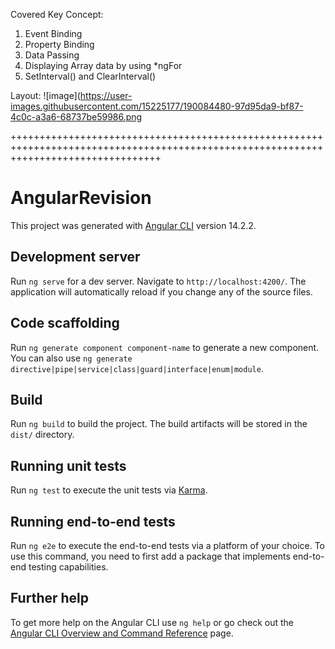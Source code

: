 Covered Key Concept:
 1. Event Binding
 2. Property Binding
 3. Data Passing
 4. Displaying Array data by using *ngFor
 5. SetInterval() and ClearInterval()
 
Layout:
![image](https://user-images.githubusercontent.com/15225177/190084480-97d95da9-bf87-4c0c-a3a6-68737be59986.png

++++++++++++++++++++++++++++++++++++++++++++++++++++++++++++++++++++++++++++++++++++++++++++++++++++++++++++++++++++++++++++++++++++++
# AngularRevision

This project was generated with [Angular CLI](https://github.com/angular/angular-cli) version 14.2.2.

## Development server

Run `ng serve` for a dev server. Navigate to `http://localhost:4200/`. The application will automatically reload if you change any of the source files.

## Code scaffolding

Run `ng generate component component-name` to generate a new component. You can also use `ng generate directive|pipe|service|class|guard|interface|enum|module`.

## Build

Run `ng build` to build the project. The build artifacts will be stored in the `dist/` directory.

## Running unit tests

Run `ng test` to execute the unit tests via [Karma](https://karma-runner.github.io).

## Running end-to-end tests

Run `ng e2e` to execute the end-to-end tests via a platform of your choice. To use this command, you need to first add a package that implements end-to-end testing capabilities.

## Further help

To get more help on the Angular CLI use `ng help` or go check out the [Angular CLI Overview and Command Reference](https://angular.io/cli) page.

